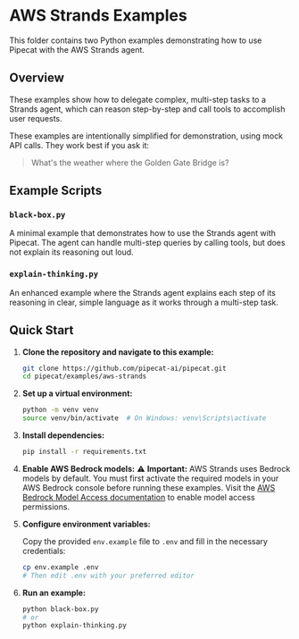 # AWS Strands Examples

This folder contains two Python examples demonstrating how to use Pipecat with the AWS Strands agent.

## Overview

These examples show how to delegate complex, multi-step tasks to a Strands agent, which can reason step-by-step and call tools to accomplish user requests.

These examples are intentionally simplified for demonstration, using mock API calls. They work best if you ask it:

> What's the weather where the Golden Gate Bridge is?

## Example Scripts

### `black-box.py`

A minimal example that demonstrates how to use the Strands agent with Pipecat. The agent can handle multi-step queries by calling tools, but does not explain its reasoning out loud.

### `explain-thinking.py`

An enhanced example where the Strands agent explains each step of its reasoning in clear, simple language as it works through a multi-step task.

## Quick Start

1. **Clone the repository and navigate to this example:**

   ```bash
   git clone https://github.com/pipecat-ai/pipecat.git
   cd pipecat/examples/aws-strands
   ```

2. **Set up a virtual environment:**

   ```bash
   python -m venv venv
   source venv/bin/activate  # On Windows: venv\Scripts\activate
   ```

3. **Install dependencies:**

   ```bash
   pip install -r requirements.txt
   ```
4. **Enable AWS Bedrock models:**
   ⚠️ **Important:** AWS Strands uses Bedrock models by default. You must first activate the required models in your AWS Bedrock console before running these examples. Visit the [AWS Bedrock Model Access documentation](https://docs.aws.amazon.com/bedrock/latest/userguide/model-access-permissions.html) to enable model access permissions.


5. **Configure environment variables:**

   Copy the provided `env.example` file to `.env` and fill in the necessary credentials:

   ```bash
   cp env.example .env
   # Then edit .env with your preferred editor
   ```

6. **Run an example:**

   ```bash
   python black-box.py
   # or
   python explain-thinking.py
   ```

